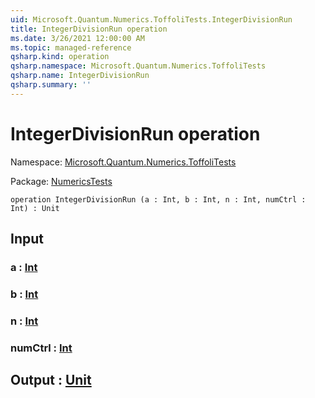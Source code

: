 ```yaml
---
uid: Microsoft.Quantum.Numerics.ToffoliTests.IntegerDivisionRun
title: IntegerDivisionRun operation
ms.date: 3/26/2021 12:00:00 AM
ms.topic: managed-reference
qsharp.kind: operation
qsharp.namespace: Microsoft.Quantum.Numerics.ToffoliTests
qsharp.name: IntegerDivisionRun
qsharp.summary: ''
---
```


# IntegerDivisionRun operation

Namespace: [Microsoft.Quantum.Numerics.ToffoliTests](xref:Microsoft.Quantum.Numerics.ToffoliTests)

Package: [NumericsTests](https://nuget.org/packages/NumericsTests)




```qsharp
operation IntegerDivisionRun (a : Int, b : Int, n : Int, numCtrl : Int) : Unit
```


## Input

### a : [Int](xref:microsoft.quantum.lang-ref.int)




### b : [Int](xref:microsoft.quantum.lang-ref.int)




### n : [Int](xref:microsoft.quantum.lang-ref.int)




### numCtrl : [Int](xref:microsoft.quantum.lang-ref.int)





## Output : [Unit](xref:microsoft.quantum.lang-ref.unit)

